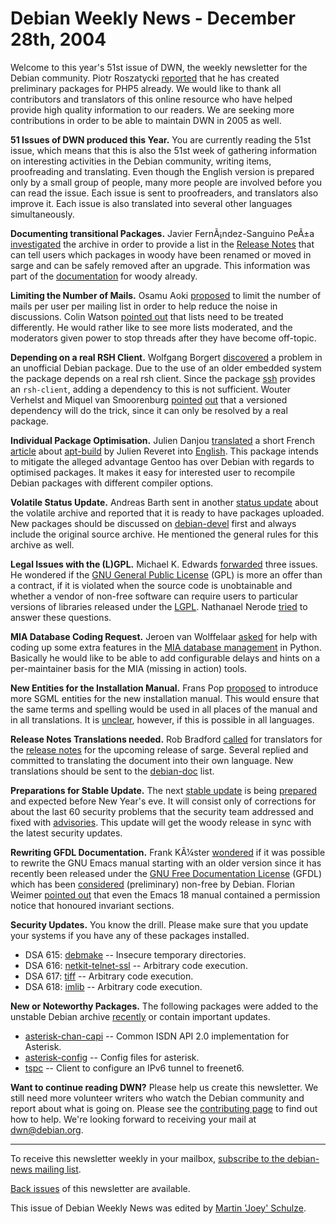 
Debian Weekly News - December 28th, 2004
========================================


Welcome to this year's 51st issue of DWN, the weekly newsletter for the
Debian community. Piotr Roszatycki [reported](https://lists.debian.org/debian-devel/2004/12/msg01992.html)
that he has created preliminary packages for PHP5 already. We would like to
thank all contributors and translators of this online resource who have helped
provide high quality information to our readers. We are seeking more
contributions in order to be able to maintain DWN in 2005 as well.


**51 Issues of DWN produced this Year.** You are currently
reading the 51st issue, which means that this is also the 51st week of
gathering information on interesting activities in the Debian community,
writing items, proofreading and translating. Even though the English version
is prepared only by a small group of people, many more people are involved
before you can read the issue. Each issue is sent to proofreaders, and
translators also improve it. Each issue is also translated into several other
languages simultaneously.


**Documenting transitional Packages.** Javier
FernÃ¡ndez-Sanguino PeÃ±a [investigated](https://lists.debian.org/debian-devel/2004/12/msg01589.html)
the archive in order to provide a list in the [Release Notes](https://www.debian.org/releases/stable/releasenotes) that can tell
users which packages in woody have been renamed or moved in sarge and can be
safely removed after an upgrade. This information was part of the [documentation](https://www.debian.org/releases/woody/i386/release-notes/ch-appendix)
for woody already.


**Limiting the Number of Mails.** Osamu Aoki [proposed](https://lists.debian.org/debian-project/2004/12/msg00237.html)
to limit the number of mails per user per mailing list in order to help reduce
the noise in discussions. Colin Watson [pointed
out](https://lists.debian.org/debian-project/2004/12/msg00242.html) that lists need to be treated differently. He would rather like to
see more lists moderated, and the moderators given power to stop threads after
they have become off-topic.


**Depending on a real RSH Client.** Wolfgang Borgert [discovered](https://lists.debian.org/debian-devel/2004/12/msg02104.html)
a problem in an unofficial Debian package. Due to the use of an older
embedded system the package depends on a real rsh client. Since the package
[ssh](https://packages.debian.org/ssh) provides an
`rsh-client`, adding a dependency to this is not sufficient.
Wouter Verhelst and Miquel van Smoorenburg [pointed](https://lists.debian.org/debian-devel/2004/12/msg02105.html)
[out](https://lists.debian.org/debian-devel/2004/12/msg02106.html)
that a versioned dependency will do the trick, since it can only be resolved
by a real package.


**Individual Package Optimisation.** Julien Danjou [translated](https://lists.debian.org/debian-devel/2004/12/msg02107.html)
a short French [article](http://shaddai.nerim.net/apt-build/) about
[apt-build](https://packages.debian.org/apt-build) by Julien Reveret
into [English](http://julien.danjou.info/article-apt-build.html).
This package intends to mitigate the alleged advantage Gentoo has over Debian
with regards to optimised packages. It makes it easy for interested user to
recompile Debian packages with different compiler options.


**Volatile Status Update.** Andreas Barth sent in another [status
update](https://lists.debian.org/debian-devel/2004/12/msg02138.html) about the volatile archive and reported that it is ready to have
packages uploaded. New packages should be discussed on [debian-devel](https://lists.debian.org/debian-devel/) first and always
include the original source archive. He mentioned the general rules for this
archive as well.


**Legal Issues with the (L)GPL.** Michael K. Edwards [forwarded](https://lists.debian.org/debian-legal/2004/12/msg00209.html)
three issues. He wondered if the [GNU General Public License](https://www.gnu.org/copyleft/gpl.html)
(GPL) is more an offer than a contract, if it is violated when the source code
is unobtainable and whether a vendor of non-free software can require users to
particular versions of libraries released under the [LGPL](https://www.gnu.org/copyleft/lgpl.html). Nathanael Nerode [tried](https://lists.debian.org/debian-legal/2004/12/msg00220.html) to
answer these questions.


**MIA Database Coding Request.** Jeroen van Wolffelaar [asked](https://lists.debian.org/debian-qa/2004/12/msg00023.html) for
help with coding up some extra features in the [MIA database management](http://cvs.debian.org/mia/?cvsroot=qa) in
Python. Basically he would like to be able to add configurable delays and
hints on a per-maintainer basis for the MIA (missing in action) tools.


**New Entities for the Installation Manual.** Frans Pop [proposed](https://lists.debian.org/debian-boot/2004/12/msg00973.html)
to introduce more SGML entities for the new installation manual. This would
ensure that the same terms and spelling would be used in all places of the
manual and in all translations. It is [unclear](https://lists.debian.org/debian-boot/2004/12/msg00979.html),
however, if this is possible in all languages.


**Release Notes Translations needed.** Rob Bradford [called](https://lists.debian.org/debian-i18n/2004/12/msg00029.html)
for translators for the [release notes](http://cvs.debian.org/ddp/manuals.sgml/release-notes/?cvsroot=debian-doc) for the upcoming release of sarge. Several replied and
committed to translating the document into their own language. New
translations should be sent to the [debian-doc](https://lists.debian.org/debian-doc/) list.


**Preparations for Stable Update.** The next [stable
update](https://lists.debian.org/debian-release/2004/12/msg00183.html) is being [prepared](https://people.debian.org/~joey/3.0r4/) and expected before New Year's eve. It will consist only of
corrections for about the last 60 security problems that the security team
addressed and fixed with [advisories](https://www.debian.org/security/). This
update will get the woody release in sync with the latest security
updates.


**Rewriting GFDL Documentation.** Frank KÃ¼ster [wondered](https://lists.debian.org/debian-project/2004/12/msg00232.html) if it was possible to rewrite the GNU Emacs manual starting with
an older version since it has recently been released under the [GNU Free Documentation License](https://www.gnu.org/copyleft/fdl.html)
(GFDL) which has been [considered](https://people.debian.org/~srivasta/Position_Statement.xhtml) (preliminary) non-free by Debian. Florian Weimer [pointed
out](https://lists.debian.org/debian-project/2004/12/msg00234.html) that even the Emacs 18 manual contained a permission notice that
honoured invariant sections.


**Security Updates.** You know the drill. Please make sure
that you update your systems if you have any of these packages installed.


* DSA 615: [debmake](https://www.debian.org/security/2004/dsa-615) --
 Insecure temporary directories.
* DSA 616: [netkit-telnet-ssl](https://www.debian.org/security/2004/dsa-616) --
 Arbitrary code execution.
* DSA 617: [tiff](https://www.debian.org/security/2004/dsa-617) --
 Arbitrary code execution.
* DSA 618: [imlib](https://www.debian.org/security/2004/dsa-618) --
 Arbitrary code execution.


**New or Noteworthy Packages.** The following packages were
added to the unstable Debian archive [recently](https://packages.debian.org/unstable/newpkg_main) or contain
important updates.


* [asterisk-chan-capi](https://packages.debian.org/unstable/comm/asterisk-chan-capi)
 -- Common ISDN API 2.0 implementation for Asterisk.
* [asterisk-config](https://packages.debian.org/unstable/comm/asterisk-config)
 -- Config files for asterisk.
* [tspc](https://packages.debian.org/unstable/net/tspc)
 -- Client to configure an IPv6 tunnel to freenet6.


**Want to continue reading DWN?** Please help us create this
newsletter. We still need more volunteer writers who watch the Debian
community and report about what is going on. Please see the [contributing page](https://www.debian.org/News/weekly/contributing) to find out how
to help. We're looking forward to receiving your mail at [dwn@debian.org](mailto:dwn@debian.org).




---



 To receive this newsletter weekly in your mailbox, [subscribe to the debian-news mailing list](https://lists.debian.org/debian-news/).



[Back issues](https://www.debian.org/News/weekly/) of this newsletter are available.



This issue of Debian Weekly News was edited by [Martin 'Joey' Schulze](mailto:dwn@debian.org).




